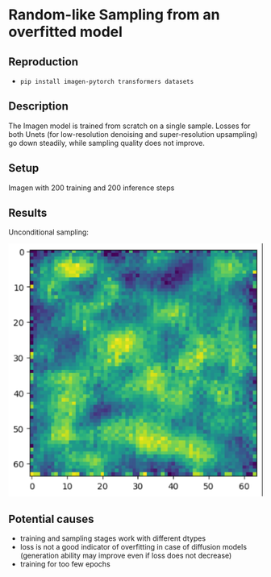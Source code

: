 # Random-like Sampling from an overfitted model

## Reproduction

- `pip install imagen-pytorch transformers datasets`

## Description

The Imagen model is trained from scratch on a single sample. Losses for both Unets (for low-resolution denoising and super-resolution upsampling) go down steadily, while sampling quality does not improve.

## Setup

Imagen with 200 training and 200 inference steps

## Results

Unconditional sampling:

![Unconditional sampling](./unconditional_sampling.png)

## Potential causes

- training and sampling stages work with different dtypes
- loss is not a good indicator of overfitting in case of diffusion models (generation ability may improve even if loss does not decrease)
- training for too few epochs